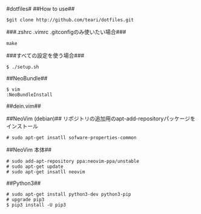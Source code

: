 #dotfiles#
##How to use##

```
$git clone http://github.com/teari/dotfiles.git
```

###.zshrc .vimrc .gitconfigのみ使いたい場合###
```
make
```

###すべての設定を使う場合###
```
$ ./setup.sh
```

##NeoBundle##
```
$ vim
:NeoBundleInstall
```

##dein.vim##

##NeoVim (debian)##
リポジトリの追加用のapt-add-repositoryパッケージをインストール
```
# sudo apt-get insatll sofware-properties-common
```

##NeoVim 本体##

```
# sudo add-apt-repository ppa:neovim-ppa/unstable
# sudo apt-get update
# sudo apt-get insatll neovim
```

##Python3##
```
# sudo apt-get install python3-dev python3-pip
# upgrade pip3
$ pip3 install -U pip3
```
